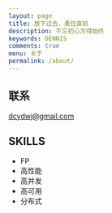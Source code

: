 ```yaml
---
layout: page
title: 放下过去，勇往直前
description: 不忘初心方得始终
keywords: DENNIS
comments: true
menu: 关于
permalink: /about/
---
```



## 联系

dcydwj@gmail.com

## SKILLS
* FP
* 高性能
* 高并发
* 高可用
* 分布式




